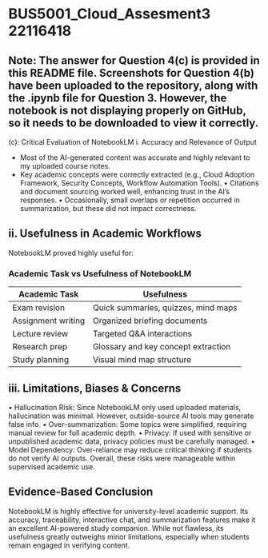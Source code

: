 # BUS5001_Cloud_Assesment3 22116418
## Note: The answer for Question 4(c) is provided in this README file. Screenshots for Question 4(b) have been uploaded to the repository, along with the .ipynb file for Question 3. However, the notebook is not displaying properly on GitHub, so it needs to be downloaded to view it correctly.

(c): Critical Evaluation of NotebookLM
i. Accuracy and Relevance of Output
- Most of the AI-generated content was accurate and highly relevant to my uploaded course notes.
- Key academic concepts were correctly extracted (e.g., Cloud Adoption Framework, Security Concepts, Workflow Automation Tools).
•	Citations and document sourcing worked well, enhancing trust in the AI’s responses.
•	Occasionally, small overlaps or repetition occurred in summarization, but these did not impact correctness.

## ii. Usefulness in Academic Workflows
NotebookLM proved highly useful for:

### Academic Task vs Usefulness of NotebookLM

| **Academic Task**  | **Usefulness** |
|--------------------|-------------------------|
| Exam revision      | Quick summaries, quizzes, mind maps |
| Assignment writing | Organized briefing documents |
| Lecture review     | Targeted Q&A interactions |
| Research prep      | Glossary and key concept extraction |
| Study planning     | Visual mind map structure |


## iii. Limitations, Biases & Concerns
•	Hallucination Risk: Since NotebookLM only used uploaded materials, hallucination was minimal. However, outside-source AI tools may generate false info.
•	Over-summarization: Some topics were simplified, requiring manual review for full academic depth.
•	Privacy: If used with sensitive or unpublished academic data, privacy policies must be carefully managed.
•	Model Dependency: Over-reliance may reduce critical thinking if students do not verify AI outputs.
Overall, these risks were manageable within supervised academic use.

## Evidence-Based Conclusion
NotebookLM is highly effective for university-level academic support. Its accuracy, traceability, interactive chat, and summarization features make it an excellent AI-powered study companion. While not flawless, its usefulness greatly outweighs minor limitations, especially when students remain engaged in verifying content.
